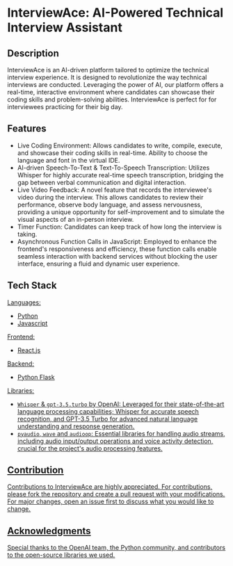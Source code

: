 # InterviewAce: AI-Powered Technical Interview Assistant
## Description
InterviewAce is an AI-driven platform tailored to optimize the technical interview experience. It is designed to revolutionize the way technical interviews are conducted. Leveraging the power of AI, our platform offers a real-time, interactive environment where candidates can showcase their coding skills and problem-solving abilities. InterviewAce is perfect for for interviewees practicing for their big day.

## Features
- Live Coding Environment: Allows candidates to write, compile, execute, and showcase their coding skills in real-time. Ability to choose the language and font in the virtual IDE.
- AI-driven Speech-To-Text & Text-To-Speech Transcription: Utilizes Whisper for highly accurate real-time speech transcription, bridging the gap between verbal communication and digital interaction.
- Live Video Feedback: A novel feature that records the interviewee's video during the interview. This allows candidates to review their performance, observe body language, and assess nervousness, providing a unique opportunity for self-improvement and to simulate the visual aspects of an in-person interview.
- Timer Function: Candidates can keep track of how long the interview is taking.
- Asynchronous Function Calls in JavaScript: Employed to enhance the frontend's responsiveness and efficiency, these function calls enable seamless interaction with backend services without blocking the user interface, ensuring a fluid and dynamic user experience.

## Tech Stack
<u>Languages:<u>
- Python
- Javascript

<u>Frontend:<u>
- React.js

<u>Backend:<u>
- Python Flask

<u>Libraries:<u>
- `Whisper` & `gpt-3.5.turbo` by OpenAI: Leveraged for their state-of-the-art language processing capabilities; Whisper for accurate speech recognition, and GPT-3.5 Turbo for advanced natural language understanding and response generation.
- `pyaudio`, `wave` and `audioop`: Essential libraries for handling audio streams, including audio input/output operations and voice activity detection, crucial for the project's audio processing features.

## Contribution
Contributions to InterviewAce are highly appreciated. For contributions, please fork the repository and create a pull request with your modifications. For major changes, open an issue first to discuss what you would like to change.

## Acknowledgments
Special thanks to the OpenAI team, the Python community, and contributors to the open-source libraries we used.

